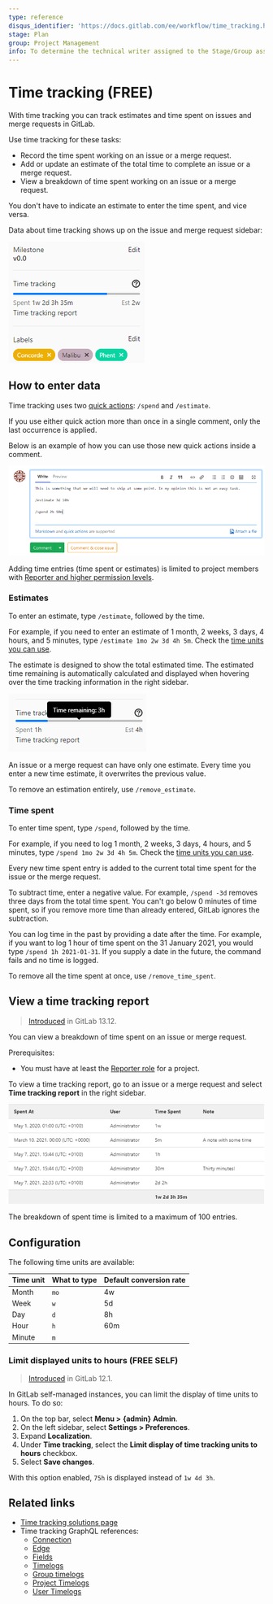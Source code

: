 ```yaml
---
type: reference
disqus_identifier: 'https://docs.gitlab.com/ee/workflow/time_tracking.html'
stage: Plan
group: Project Management
info: To determine the technical writer assigned to the Stage/Group associated with this page, see https://about.gitlab.com/handbook/engineering/ux/technical-writing/#assignments
---
```


# Time tracking **(FREE)**

With time tracking you can track estimates and time spent on issues and merge
requests in GitLab.

Use time tracking for these tasks:

- Record the time spent working on an issue or a merge request.
- Add or update an estimate of the total time to complete an issue or a merge
request.
- View a breakdown of time spent working on an issue or a merge request.

You don't have to indicate an estimate to enter the time spent, and vice versa.

Data about time tracking shows up on the issue and merge request sidebar:

![Time tracking in the sidebar](img/time_tracking_sidebar_v13_12.png)

## How to enter data

Time tracking uses two [quick actions](quick_actions.md): `/spend` and `/estimate`.

If you use either quick action more than once in a single comment, only the last occurrence is applied.

Below is an example of how you can use those new quick actions inside a comment.

![Time tracking example in a comment](img/time_tracking_example_v12_2.png)

Adding time entries (time spent or estimates) is limited to project members
with [Reporter and higher permission levels](../permissions.md).

### Estimates

To enter an estimate, type `/estimate`, followed by the time.

For example, if you need to enter an estimate of 1 month, 2 weeks, 3 days, 4 hours, and 5 minutes,
type `/estimate 1mo 2w 3d 4h 5m`.
Check the [time units you can use](#configuration).

The estimate is designed to show the total estimated time. The estimated
time remaining is automatically calculated and displayed when hovering over
the time tracking information in the right sidebar.

![Estimated time remaining](img/remaining_time_v14_2.png)

An issue or a merge request can have only one estimate. Every time you enter a
new time estimate, it overwrites the previous value.

To remove an estimation entirely, use `/remove_estimate`.

### Time spent

To enter time spent, type `/spend`, followed by the time.

For example, if you need
to log 1 month, 2 weeks, 3 days, 4 hours, and 5 minutes, type `/spend 1mo 2w 3d 4h 5m`.
Check the [time units you can use](#configuration).

Every new time spent entry is added to the current total time spent for the
issue or the merge request.

To subtract time, enter a negative value. For example, `/spend -3d` removes three
days from the total time spent. You can't go below 0 minutes of time spent,
so if you remove more time than already entered, GitLab ignores the subtraction.

You can log time in the past by providing a date after the time.
For example, if you want to log 1 hour of time spent on the 31 January 2021,
you would type `/spend 1h 2021-01-31`. If you supply a date in the future, the
command fails and no time is logged.

To remove all the time spent at once, use `/remove_time_spent`.

## View a time tracking report

> [Introduced](https://gitlab.com/gitlab-org/gitlab/-/issues/271409) in GitLab 13.12.

You can view a breakdown of time spent on an issue or merge request.

Prerequisites:

- You must have at least the [Reporter role](../permissions.md#project-members-permissions) for a project.

To view a time tracking report, go to an issue or a merge request and select **Time tracking report**
in the right sidebar.

![Time tracking report](img/time_tracking_report_v13_12.png)

The breakdown of spent time is limited to a maximum of 100 entries.

## Configuration

The following time units are available:

| Time unit | What to type | Default conversion rate |
| --------- | ------------ | ----------------------- |
| Month     | `mo`         | 4w                      |
| Week      | `w`          | 5d                      |
| Day       | `d`          | 8h                      |
| Hour      | `h`          | 60m                     |
| Minute    | `m`          |                         |

### Limit displayed units to hours **(FREE SELF)**

> [Introduced](https://gitlab.com/gitlab-org/gitlab-foss/-/merge_requests/29469/) in GitLab 12.1.

In GitLab self-managed instances, you can limit the display of time units to
hours.
To do so:

1. On the top bar, select **Menu >** **{admin}** **Admin**.
1. On the left sidebar, select **Settings > Preferences**.
1. Expand **Localization**.
1. Under **Time tracking**, select the **Limit display of time tracking units to hours** checkbox.
1. Select **Save changes**.

With this option enabled, `75h` is displayed instead of `1w 4d 3h`.

## Related links

- [Time tracking solutions page](https://about.gitlab.com/solutions/time-tracking/)
- Time tracking GraphQL references:
  - [Connection](../../api/graphql/reference/index.md#timelogconnection)
  - [Edge](../../api/graphql/reference/index.md#timelogedge)
  - [Fields](../../api/graphql/reference/index.md#timelog)
  - [Timelogs](../../api/graphql/reference/index.md#querytimelogs)
  - [Group timelogs](../../api/graphql/reference/index.md#grouptimelogs)
  - [Project Timelogs](../../api/graphql/reference/index.md#projecttimelogs)
  - [User Timelogs](../../api/graphql/reference/index.md#usertimelogs)
